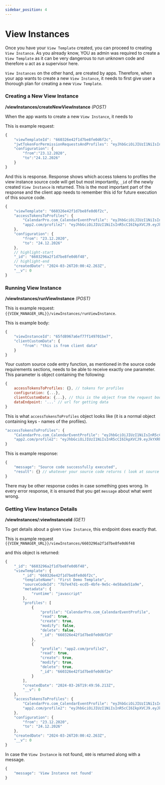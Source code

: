 ```yaml
---
sidebar_position: 4
---
```


# View Instances

Once you have your `View Template` created, you can proceed to creating `View Instance`. As you already know, YOU as admin was required to create a `View Template` as it can be very dangerous to run unknown code and therefore u act as a supervisor here.

`View Instances` on the other hand, are created by apps. Therefore, when your app wants to create a new `View Instance`, it needs to first give user a thorough plan for creating a new `View Template`.

### Creating a New View Instance

**/viewInstances/createNewViewInstance** *(POST)*

When the app wants to create a new `View Instance`, it needs to

This is example request:

```js title="Example New View Instance Request"
{
    "viewTemplateId": "660326e42f1d7be8fe0d6f2c",
    "jwtTokenForPermissionRequestsAndProfiles": "eyJhbGciOiJIUzI1NiIsInR5cCI6IkpXVCJ9.eyJhcHBJZCI6IjY1ZTllY2QxZGU0NzZlZTdiNGEyNzFjNyIsIm5hbWVEZWZpbmVkQnlVc2VyIjoiTXkgTmV3IEFwcCIsIm5hbWVEZWZpbmVkQnlBcHAiOiJhaG9qLmNvbSIsImlhdCI6MTcwOTgyOTM0NCwiZXhwIjoxMTE3NzEwOTM0NH0.i-laNiFOuY-u8U_AEi3wkq2Qhuj22gSLkgEfLx4UFhA",
    "configuration": {
        "from":"23.12.2020",
        "to":"24.12.2026"
    }
}
```

And this is response. Response shows which access tokens to profiles the view instance source code will get but most importantly, `_id` of the newly created `View Instance` is returned. This is the most important part of the response and the client app needs to remember this id for future execution of this source code.

```js title="Example New View Instance Response For Initiated Request"
{
    "viewTemplate": "660326e42f1d7be8fe0d6f2c",
    "accessTokensToProfiles": {
        "CalendarPro.com_CalendarEventProfile": "eyJhbGciOiJIUzI1NiIsInR5cCI6IkpXVCJ9.eyJkYXRhQWNjZXNzUGVybWlzc2lvbklkIjoiNjYwMzI5NmFjMzAyMGY4NzdjMWFiMTMxIiwiYXBwSWQiOiI2NWU5ZWNkMWRlNDc2ZWU3YjRhMjcxYzciLCJwZXJtaXNzaW9uIjp7InByb2ZpbGUiOiJDYWxlbmRhclByby5jb21fQ2FsZW5kYXJFdmVudFByb2ZpbGUiLCJyZWFkIjp0cnVlLCJjcmVhdGUiOnRydWUsIm1vZGlmeSI6ZmFsc2UsImRlbGV0ZSI6ZmFsc2V9LCJjcmVhdGVkRGF0ZSI6IjIwMjQtMDMtMjZUMjA6MDA6NDIuMjIyWiIsImFwcHJvdmVkRGF0ZSI6bnVsbCwiZXhwaXJhdGlvbkRhdGUiOm51bGwsImlhdCI6MTcxMTQ4MzI0MiwiZXhwIjoxMTE3ODc2MzI0Mn0.uNi8xA-GT3kDy70zaQVePiice6wL75hEJ1TbnMuCWik",
        "app2.com/profile2": "eyJhbGciOiJIUzI1NiIsInR5cCI6IkpXVCJ9.eyJkYXRhQWNjZXNzUGVybWlzc2lvbklkIjoiNjYwMzI5NmFjMzAyMGY4NzdjMWFiMTM1IiwiYXBwSWQiOiI2NWU5ZWNkMWRlNDc2ZWU3YjRhMjcxYzciLCJwZXJtaXNzaW9uIjp7InByb2ZpbGUiOiJhcHAyLmNvbS9wcm9maWxlMiIsInJlYWQiOnRydWUsImNyZWF0ZSI6dHJ1ZSwibW9kaWZ5Ijp0cnVlLCJkZWxldGUiOnRydWV9LCJjcmVhdGVkRGF0ZSI6IjIwMjQtMDMtMjZUMjA6MDA6NDIuMjU0WiIsImFwcHJvdmVkRGF0ZSI6bnVsbCwiZXhwaXJhdGlvbkRhdGUiOm51bGwsImlhdCI6MTcxMTQ4MzI0MiwiZXhwIjoxMTE3ODc2MzI0Mn0._cq8cmxtVfrmC3J2c6T9czY3b_zZ72Ji5EtgF49mZFA"
    },
    "configuration": {
        "from": "23.12.2020",
        "to": "24.12.2026"
    },
    // highlight-start
    "_id": "6603296a2f1d7be8fe0d6f48",
    // highlight-end
    "createdDate": "2024-03-26T20:00:42.263Z",
    "__v": 0
}
```

### Running View Instance

**/viewInstances/runViewInstance** *(POST)*

This is example request: `{{VIEW_MANAGER_URL}}/viewInstances/runViewInstance`.

This is example body:

```js 
{
    "viewInstanceId": "65fd8967a6ef77f149701be7",
    "clientCustomData": {
        "from": "this is from client data"
    }
}
```

Your custom source code entry function, as mentioned in the source code requirements sections, needs to be able to receive exactly one parameter. This parameter is object containing the following:

```js
{ 
    accessTokensToProfiles: {}, // tokens for profiles 
    configuration: {...}, 
    clientCustomData: {...}, // this is the object from the request body
    dataEndpoint: '...' // url for getting data 
}
```

This is what `accessTokensToProfiles` object looks like (it is a normal object containing keys - names of the profiles).

```js
"accessTokensToProfiles": {
    "CalendarPro.com_CalendarEventProfile": "eyJhbGciOiJIUzI1NiIsInR5cCI6IkpXVCJ9.eyJkYXRhQWNjZXNzUGVybWlzc2lvbklkIjoiNjYwMzI5NmFjMzAyMGY4NzdjMWFiMTMxIiwiYXBwSWQiOiI2NWU5ZWNkMWRlNDc2ZWU3YjRhMjcxYzciLCJwZXJtaXNzaW9uIjp7InByb2ZpbGUiOiJDYWxlbmRhclByby5jb21fQ2FsZW5kYXJFdmVudFByb2ZpbGUiLCJyZWFkIjp0cnVlLCJjcmVhdGUiOnRydWUsIm1vZGlmeSI6ZmFsc2UsImRlbGV0ZSI6ZmFsc2V9LCJjcmVhdGVkRGF0ZSI6IjIwMjQtMDMtMjZUMjA6MDA6NDIuMjIyWiIsImFwcHJvdmVkRGF0ZSI6bnVsbCwiZXhwaXJhdGlvbkRhdGUiOm51bGwsImlhdCI6MTcxMTQ4MzI0MiwiZXhwIjoxMTE3ODc2MzI0Mn0.uNi8xA-GT3kDy70zaQVePiice6wL75hEJ1TbnMuCWik",
    "app2.com/profile2": "eyJhbGciOiJIUzI1NiIsInR5cCI6IkpXVCJ9.eyJkYXRhQWNjZXNzUGVybWlzc2lvbklkIjoiNjYwMzI5NmFjMzAyMGY4NzdjMWFiMTM1IiwiYXBwSWQiOiI2NWU5ZWNkMWRlNDc2ZWU3YjRhMjcxYzciLCJwZXJtaXNzaW9uIjp7InByb2ZpbGUiOiJhcHAyLmNvbS9wcm9maWxlMiIsInJlYWQiOnRydWUsImNyZWF0ZSI6dHJ1ZSwibW9kaWZ5Ijp0cnVlLCJkZWxldGUiOnRydWV9LCJjcmVhdGVkRGF0ZSI6IjIwMjQtMDMtMjZUMjA6MDA6NDIuMjU0WiIsImFwcHJvdmVkRGF0ZSI6bnVsbCwiZXhwaXJhdGlvbkRhdGUiOm51bGwsImlhdCI6MTcxMTQ4MzI0MiwiZXhwIjoxMTE3ODc2MzI0Mn0._cq8cmxtVfrmC3J2c6T9czY3b_zZ72Ji5EtgF49mZFA"
}
```

This is example response:

```js title="Execution Result Response (200)"
{
    "message": "Source code successfully executed",
    "result": {} // whatever your source code returns ( look at source code requirements here in View Manager module)
}
```

There may be other response codes in case something goes wrong. In every error response, it is ensured that you get `message` about what went wrong.

### Getting View Instance Details

**/viewInstances/:viewInstanceId** *(GET)*

To get details about a given `View Instance`, this endpoint does exactly that.

This is example request `{{VIEW_MANAGER_URL}}/viewInstances/6603296a2f1d7be8fe0d6f48`

and this object is returned:

```js
{
    "_id": "6603296a2f1d7be8fe0d6f48",
    "viewTemplate": {
        "_id": "660326e42f1d7be8fe0d6f2c",
        "templateName": "First Demo Template",
        "sourceCodeId": "7b7e47d1-ecd5-4bfe-9e5c-4e58ade51a9e",
        "metadata": {
            "runtime": "javascript"
        },
        "profiles": [
            {
                "profile": "CalendarPro.com_CalendarEventProfile",
                "read": true,
                "create": true,
                "modify": false,
                "delete": false,
                "_id": "660326e42f1d7be8fe0d6f2d"
            },
            {
                "profile": "app2.com/profile2",
                "read": true,
                "create": true,
                "modify": true,
                "delete": true,
                "_id": "660326e42f1d7be8fe0d6f2e"
            }
        ],
        "createdDate": "2024-03-26T19:49:56.213Z",
        "__v": 0
    },
    "accessTokensToProfiles": {
        "CalendarPro.com_CalendarEventProfile": "eyJhbGciOiJIUzI1NiIsInR5cCI6IkpXVCJ9.eyJkYXRhQWNjZXNzUGVybWlzc2lvbklkIjoiNjYwMzI5NmFjMzAyMGY4NzdjMWFiMTMxIiwiYXBwSWQiOiI2NWU5ZWNkMWRlNDc2ZWU3YjRhMjcxYzciLCJwZXJtaXNzaW9uIjp7InByb2ZpbGUiOiJDYWxlbmRhclByby5jb21fQ2FsZW5kYXJFdmVudFByb2ZpbGUiLCJyZWFkIjp0cnVlLCJjcmVhdGUiOnRydWUsIm1vZGlmeSI6ZmFsc2UsImRlbGV0ZSI6ZmFsc2V9LCJjcmVhdGVkRGF0ZSI6IjIwMjQtMDMtMjZUMjA6MDA6NDIuMjIyWiIsImFwcHJvdmVkRGF0ZSI6bnVsbCwiZXhwaXJhdGlvbkRhdGUiOm51bGwsImlhdCI6MTcxMTQ4MzI0MiwiZXhwIjoxMTE3ODc2MzI0Mn0.uNi8xA-GT3kDy70zaQVePiice6wL75hEJ1TbnMuCWik",
        "app2.com/profile2": "eyJhbGciOiJIUzI1NiIsInR5cCI6IkpXVCJ9.eyJkYXRhQWNjZXNzUGVybWlzc2lvbklkIjoiNjYwMzI5NmFjMzAyMGY4NzdjMWFiMTM1IiwiYXBwSWQiOiI2NWU5ZWNkMWRlNDc2ZWU3YjRhMjcxYzciLCJwZXJtaXNzaW9uIjp7InByb2ZpbGUiOiJhcHAyLmNvbS9wcm9maWxlMiIsInJlYWQiOnRydWUsImNyZWF0ZSI6dHJ1ZSwibW9kaWZ5Ijp0cnVlLCJkZWxldGUiOnRydWV9LCJjcmVhdGVkRGF0ZSI6IjIwMjQtMDMtMjZUMjA6MDA6NDIuMjU0WiIsImFwcHJvdmVkRGF0ZSI6bnVsbCwiZXhwaXJhdGlvbkRhdGUiOm51bGwsImlhdCI6MTcxMTQ4MzI0MiwiZXhwIjoxMTE3ODc2MzI0Mn0._cq8cmxtVfrmC3J2c6T9czY3b_zZ72Ji5EtgF49mZFA"
    },
    "configuration": {
        "from": "23.12.2020",
        "to": "24.12.2026"
    },
    "createdDate": "2024-03-26T20:00:42.263Z",
    "__v": 0
}
```

In case the `View Instance` is not found, `400` is returned along with a message.

```js title="404 - not found"
{
    "message": 'View Instance not found'
}
```